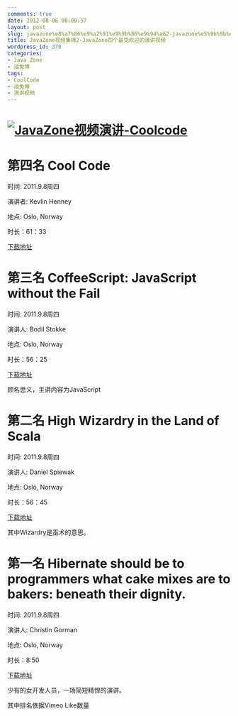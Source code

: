 ```yaml
---
comments: true
date: 2012-08-06 00:00:57
layout: post
slug: javazone%e8%a7%86%e9%a2%91%e9%9b%86%e9%94%a62-javazone%e5%9b%9b%e4%b8%aa%e6%9c%80%e5%8f%97%e6%ac%a2%e8%bf%8e%e7%9a%84%e6%bc%94%e8%ae%b2%e8%a7%86%e9%a2%91
title: JavaZone视频集锦2-JavaZone四个最受欢迎的演讲视频
wordpress_id: 370
categories:
- Java Zone
- 油兔博
tags:
- CoolCode
- 油兔博
- 演讲视频
---
```


# [![JavaZone视频演讲-Coolcode](http://baham.co/wp-content/uploads/2012/08/JavaZone-coolcode-300x219.png)](http://baham.co/08_06_370.html/javazone-coolcode)




# 




# 




# 




# <!-- more -->




# 第四名 Cool Code



时间: 2011.9.8周四

演讲者: Kevlin Henney

地点: Oslo, Norway

时长：61：33<!-- more -->

[下载地址](http://vimeo.com/28772428/download?t=1344181972&v=64503253&s=a9ea13f168350043bc31460753a189f5)


# 第三名 CoffeeScript: JavaScript without the Fail



时间: 2011.9.8周四

演讲人: Bodil Stokke

地点: Oslo, Norway

时长：56：25

[下载地址](http://vimeo.com/28772382/download?t=1344182175&v=64501495&s=79c1e76f291d90a551aab9f3e730fb3d)

顾名思义，主讲内容为JavaScript


# 第二名 High Wizardry in the Land of Scala



时间: 2011.9.8周四

演讲人: Daniel Spiewak

地点: Oslo, Norway

时长：56：45

[下载地址](http://vimeo.com/28793245/download?t=1344181348&v=64555757&s=2d975fc2bc45867043fdca4d5c52d1f4)

其中Wizardry是巫术的意思。


# 第一名 Hibernate should be to programmers what cake mixes are to bakers: beneath their dignity.



时间: 2011.9.8周四

演讲人: Christin Gorman

地点: Oslo, Norway

时长：8:50

[下载地址](http://vimeo.com/28885655/download?t=1344181056&v=64787460&s=0e023ee400d6352dc5617b15df6d4a82)

少有的女开发人员，一场简短精悍的演讲。

其中排名依据Vimeo Like数量
